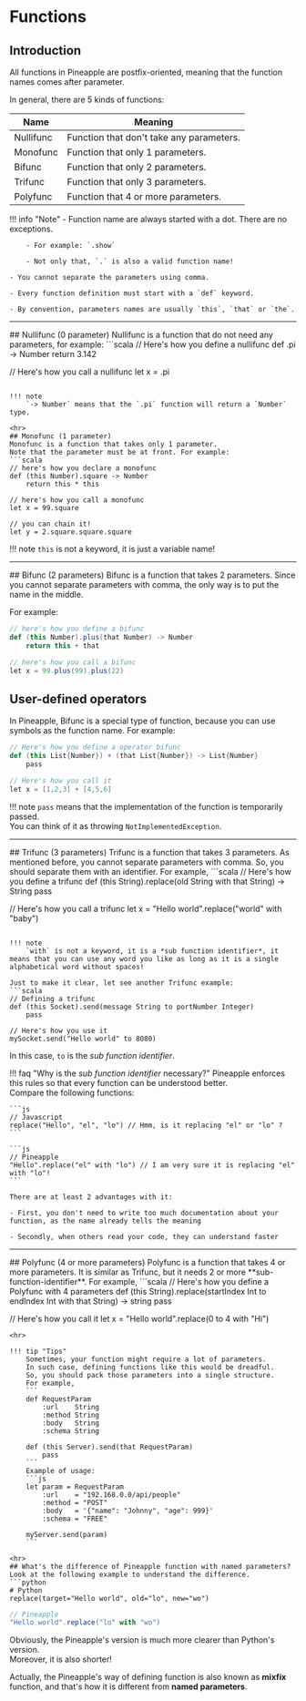 # Functions

## Introduction

All functions in Pineapple are postfix-oriented, meaning that the function names comes after parameter.  

In general, there are 5 kinds of functions: 

| Name | Meaning |
|--|--|  
|Nullifunc|Function that don't take any parameters.|
|Monofunc|Function that only 1 parameters.|
|Bifunc|Function that only 2 parameters.|
|Trifunc|Function that only 3 parameters.|
|Polyfunc|Function that 4 or more parameters.|

!!! info "Note"
    - Function name are always started with a dot. There are no exceptions.

        - For example: `.show` 

        - Not only that, `.` is also a valid function name!

    - You cannot separate the parameters using comma.

    - Every function definition must start with a `def` keyword.

    - By convention, parameters names are usually `this`, `that` or `the`. 

<hr>
## Nullifunc (0 parameter)
Nullifunc is a function that do not need any parameters, for example:
```scala
// Here's how you define a nullifunc
def .pi -> Number
    return 3.142
 
// Here's how you call a nullifunc
let x = .pi
```

!!! note
    `-> Number` means that the `.pi` function will return a `Number` type.

<hr>
## Monofunc (1 parameter)
Monofunc is a function that takes only 1 parameter.  
Note that the parameter must be at front. For example:
```scala
// here's how you declare a monofunc
def (this Number).square -> Number
    return this * this

// here's how you call a monofunc
let x = 99.square

// you can chain it!
let y = 2.square.square.square
```

!!! note
    `this` is not a keyword, it is just a variable name!

<hr>
## Bifunc (2 parameters)
Bifunc is a function that takes 2 parameters.  
Since you cannot separate parameters with comma, the only way is to put the name in the middle.  

For example:

```scala
// here's how you define a bifunc
def (this Number).plus(that Number) -> Number
    return this + that

// here's how you call a bifunc
let x = 99.plus(99).plus(22)
```

## User-defined operators
In Pineapple, Bifunc is a special type of function, because you can use symbols as the function name. For example:
```scala
// Here's how you define a operator bifunc
def (this List{Number}) + (that List{Number}) -> List{Number}
    pass

// Here's how you call it
let x = [1,2,3] + [4,5,6]
```

!!! note
    `pass` means that the implementation of the function is temporarily passed.  
    You can think of it as throwing `NotImplementedException`.

<hr>
## Trifunc (3 parameters)
Trifunc is a function that takes 3 parameters.
As mentioned before, you cannot separate parameters with comma.  
So, you should separate them with an identifier.  
For example,
```scala
// Here's how you define a trifunc
def (this String).replace(old String with that String) -> String
    pass

// Here's how you call a trifunc
let x = "Hello world".replace("world" with "baby")
```

!!! note
    `with` is not a keyword, it is a *sub function identifier*, it means that you can use any word you like as long as it is a single alphabetical word without spaces!  

Just to make it clear, let see another Trifunc example:
```scala
// Defining a trifunc
def (this Socket).send(message String to portNumber Integer)
    pass

// Here's how you use it
mySocket.send("Hello world" to 8080)
```
In this case, `to` is the *sub function identifier*.  

!!! faq "Why is the *sub function identifier* necessary?"
    Pineapple enforces this rules so that every function can be understood better.  
    Compare the following functions:

    ```js
    // Javascript
    replace("Hello", "el", "lo") // Hmm, is it replacing "el" or "lo" ?
    ```

    ```js
    // Pineapple
    "Hello".replace("el" with "lo") // I am very sure it is replacing "el" with "lo"!
    ```

    There are at least 2 advantages with it:  

    - First, you don't need to write too much documentation about your function, as the name already tells the meaning  

    - Secondly, when others read your code, they can understand faster

<hr>
## Polyfunc (4 or more parameters)
Polyfunc is a function that takes 4 or more parameters.  
It is similar as Trifunc, but it needs 2 or more **sub-function-identifier**.  
For example,
```scala
// Here's how you define a Polyfunc with 4 parameters
def (this String).replace(startIndex Int to endIndex Int with that String) -> string
    pass

// Here's how you call it
let x = "Hello world".replace(0 to 4 with "Hi")
```
<hr>

!!! tip "Tips"
    Sometimes, your function might require a lot of parameters.  
    In such case, defining functions like this would be dreadful.  
    So, you should pack those parameters into a single structure.  
    For example,
    ```
    def RequestParam
        :url    String
        :method String
        :body   String
        :schema String

    def (this Server).send(that RequestParam)
        pass
    ```
    Example of usage:
    ```js
    let param = RequestParam
        :url    = "192.168.0.0/api/people"
        :method = "POST"
        :body   = '{"name": "Johnny", "age": 999}'
        :schema = "FREE"

    myServer.send(param)
    ```

<hr>
## What's the difference of Pineapple function with named parameters?
Look at the following example to understand the difference.
```python
# Python
replace(target="Hello world", old="lo", new="wo")
```
```scala
// Pineapple
"Hello world".replace("lo" with "wo")
```
Obviously, the Pineapple's version is much more clearer than Python's version.  
Moreover, it is also shorter!

Actually, the Pineapple's way of defining function is also known as **mixfix** function, and that's how it is different from **named parameters**.



